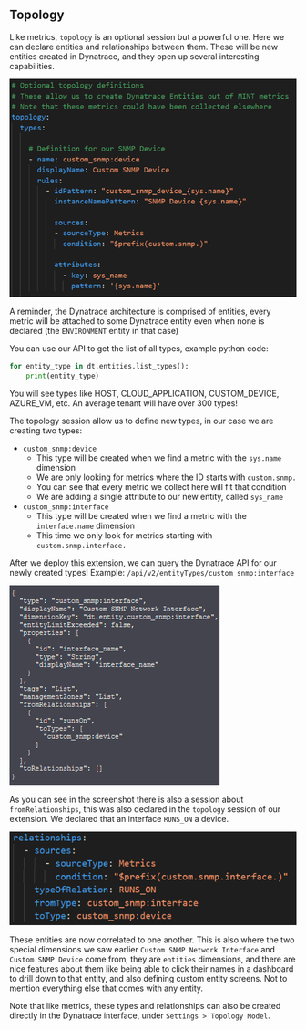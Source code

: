 ## Topology

Like metrics, `topology` is an optional session but a powerful one. Here we can declare entities and relationships between them. These will be new entities created in Dynatrace, and they open up several interesting capabilities.  

![yaml-06](../../../assets/images/13-yaml-06.png)

A reminder, the Dynatrace architecture is comprised of entities, every metric will be attached to some Dynatrace entity even when none is declared (the `ENVIRONMENT` entity in that case)

You can use our API to get the list of all types, example python code:

```python
for entity_type in dt.entities.list_types():
    print(entity_type)
```

You will see types like HOST, CLOUD_APPLICATION, CUSTOM_DEVICE, AZURE_VM, etc. An average tenant will have over 300 types!

The topology session allow us to define new types, in our case we are creating two types:

* `custom_snmp:device`
    * This type will be created when we find a metric with the `sys.name` dimension
    * We are only looking for metrics where the ID starts with `custom.snmp.`
    * You can see that every metric we collect here will fit that condition
    * We are adding a single attribute to our new entity, called `sys_name`
* `custom_snmp:interface`
    * This type will be created when we find a metric with the `interface.name` dimension
    * This time we only look for metrics starting with `custom.snmp.interface.`

After we deploy this extension, we can query the Dynatrace API for our newly created types! Example: `/api/v2/entityTypes/custom_snmp:interface` 

![yaml-07](../../../assets/images/14-yaml-07.png)


As you can see in the screenshot there is also a session about `fromRelationships`, this was also declared in the `topology` session of our extension. We declared that an interface `RUNS_ON` a device.

![yaml-08](../../../assets/images/15-yaml-08.png)

These entities are now correlated to one another. This is also where the two special dimensions we saw earlier `Custom SNMP Network Interface` and `Custom SNMP Device` come from, they are `entities` dimensions, and there are nice features about them like being able to click their names in a dashboard to drill down to that entity, and also defining custom entity screens. Not to mention everything else that comes with any entity.  

Note that like metrics, these types and relationships can also be created directly in the Dynatrace interface, under `Settings > Topology Model`.

